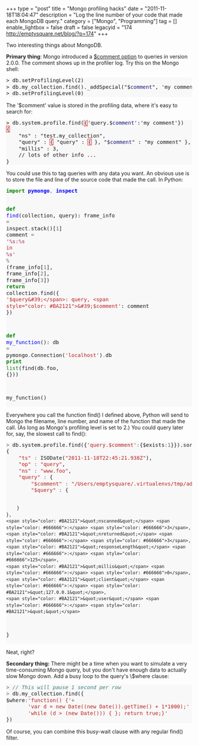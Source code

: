 +++
type = "post"
title = "Mongo profiling hacks"
date = "2011-11-18T18:04:47"
description = "Log the line number of your code that made each MongoDB query."
category = ["Mongo", "Programming"]
tag = []
enable_lightbox = false
draft = false
legacyid = "174 http://emptysquare.net/blog/?p=174"
+++

<p>Two interesting things about MongoDB.</p>
<p><strong>Primary thing</strong>: Mongo introduced a <a href="http://www.mongodb.org/display/DOCS/Advanced+Queries#AdvancedQueries-%24comment">$comment
option</a>
to queries in version 2.0.0. The comment shows up in the profiler log.
Try this on the Mongo shell:</p>
<div class="codehilite" style="background: #f8f8f8"><pre style="line-height: 125%">&gt; db.setProfilingLevel(2)
&gt; db.my_collection.find()._addSpecial(&quot;$<span style="color: #19177C">comment</span>&quot;, &#39;my comment&#39;)
&gt; db.setProfilingLevel(0)
</pre></div>


<p>The '$comment' value is stored in the profiling data, where it's easy
to search for:</p>
<div class="codehilite" style="background: #f8f8f8"><pre style="line-height: 125%">&gt; db.system.profile.find(<span style="border: 1px solid #FF0000">{</span>&#39;query.$<span style="color: #19177C">comment</span>&#39;:&#39;my comment&#39;})
<span style="border: 1px solid #FF0000">{</span>
    &quot;ns&quot; : &quot;test.my_collection&quot;,
    &quot;query&quot; : <span style="border: 1px solid #FF0000">{</span> &quot;query&quot; : <span style="border: 1px solid #FF0000">{</span> }, &quot;$<span style="color: #19177C">comment</span>&quot; : &quot;my comment&quot; },
    &quot;millis&quot; : 3,
    // lots of other info ...
}
</pre></div>


<p>You could use this to tag queries with any data you want. An obvious use
is to store the file and line of the source code that made the call. In
Python:</p>
<div class="codehilite" style="background: #f8f8f8"><pre style="line-height: 125%"><span style="color: #008000; font-weight: bold">import</span> <span style="color: #0000FF; font-weight: bold">pymongo</span><span style="color: #666666">,</span> <span style="color: #0000FF; font-weight: bold">inspect</span>

<span style="color: #008000; font-weight: bold">def</span> <span style="color: #0000FF">find</span>(collection, query):
    frame_info <span style="color: #666666">=</span> inspect<span style="color: #666666">.</span>stack()[<span style="color: #666666">1</span>]
    comment <span style="color: #666666">=</span> <span style="color: #BA2121">&#39;</span><span style="color: #BB6688; font-weight: bold">%s</span><span style="color: #BA2121">:</span><span style="color: #BB6688; font-weight: bold">%s</span><span style="color: #BA2121"> in </span><span style="color: #BB6688; font-weight: bold">%s</span><span style="color: #BA2121">&#39;</span> <span style="color: #666666">%</span> (frame_info[<span style="color: #666666">1</span>], frame_info[<span style="color: #666666">2</span>], frame_info[<span style="color: #666666">3</span>])
    <span style="color: #008000; font-weight: bold">return</span> collection<span style="color: #666666">.</span>find({ <span style="color: #BA2121">&#39;$query&#39;</span>: query, <span style="color: #BA2121">&#39;$comment&#39;</span>: comment })

<span style="color: #008000; font-weight: bold">def</span> <span style="color: #0000FF">my_function</span>():
    db <span style="color: #666666">=</span> pymongo<span style="color: #666666">.</span>Connection(<span style="color: #BA2121">&#39;localhost&#39;</span>)<span style="color: #666666">.</span>db
    <span style="color: #008000; font-weight: bold">print</span> <span style="color: #008000">list</span>(find(db<span style="color: #666666">.</span>foo, {}))

my_function()
</pre></div>


<p>Everywhere you call the function find() I defined above, Python will
send to Mongo the filename, line number, and name of the function that
made the call. (As long as Mongo's profiling level is set to 2.) You
could query later for, say, the slowest call to find():</p>
<div class="codehilite" style="background: #f8f8f8"><pre style="line-height: 125%"><span style="color: #666666">&gt;</span> db.system.profile.find({<span style="color: #BA2121">&#39;query.$comment&#39;</span><span style="color: #666666">:</span>{$exists<span style="color: #666666">:1</span>}}).sort({millis<span style="color: #666666">:-1</span>})[<span style="color: #666666">0</span>]
{
    <span style="color: #BA2121">&quot;ts&quot;</span> <span style="color: #666666">:</span> ISODate(<span style="color: #BA2121">&quot;2011-11-18T22:45:21.938Z&quot;</span>),
    <span style="color: #BA2121">&quot;op&quot;</span> <span style="color: #666666">:</span> <span style="color: #BA2121">&quot;query&quot;</span>,
    <span style="color: #BA2121">&quot;ns&quot;</span> <span style="color: #666666">:</span> <span style="color: #BA2121">&quot;www.foo&quot;</span>,
    <span style="color: #BA2121">&quot;query&quot;</span> <span style="color: #666666">:</span> {
        <span style="color: #BA2121">&quot;$comment&quot;</span> <span style="color: #666666">:</span> <span style="color: #BA2121">&quot;/Users/emptysquare/.virtualenvs/tmp/add_comment.py:16 in my_function&quot;</span>,
        <span style="color: #BA2121">&quot;$query&quot;</span> <span style="color: #666666">:</span> {

        }
    },
    <span style="color: #BA2121">&quot;nscanned&quot;</span> <span style="color: #666666">:</span> <span style="color: #666666">3</span>,
    <span style="color: #BA2121">&quot;nreturned&quot;</span> <span style="color: #666666">:</span> <span style="color: #666666">3</span>,
    <span style="color: #BA2121">&quot;responseLength&quot;</span> <span style="color: #666666">:</span> <span style="color: #666666">125</span>,
    <span style="color: #BA2121">&quot;millis&quot;</span> <span style="color: #666666">:</span> <span style="color: #666666">0</span>,
    <span style="color: #BA2121">&quot;client&quot;</span> <span style="color: #666666">:</span> <span style="color: #BA2121">&quot;127.0.0.1&quot;</span>,
    <span style="color: #BA2121">&quot;user&quot;</span> <span style="color: #666666">:</span> <span style="color: #BA2121">&quot;&quot;</span>
}
</pre></div>


<p>Neat, right?</p>
<p><strong>Secondary thing:</strong> There might be a time when you want to simulate a
very time-consuming Mongo query, but you don't have enough data to
actually slow Mongo down. Add a busy loop to the query's \$where clause:</p>
<div class="codehilite" style="background: #f8f8f8"><pre style="line-height: 125%"><span style="color: #666666">&gt;</span> <span style="color: #408080; font-style: italic">// This will pause 1 second per row</span>
<span style="color: #666666">&gt;</span> db.my_collection.find({
$where<span style="color: #666666">:</span><span style="color: #BA2121">&#39;function() {&#39;</span><span style="color: #666666">+</span>
       <span style="color: #BA2121">&#39;var d = new Date((new Date()).getTime() + 1*1000);&#39;</span> <span style="color: #666666">+</span>
       <span style="color: #BA2121">&#39;while (d &gt; (new Date())) { }; return true;}&#39;</span>
})
</pre></div>


<p>Of course, you can combine this busy-wait clause with any regular find()
filter.</p>
